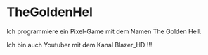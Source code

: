 # TheGoldenHel
Ich programmiere ein Pixel-Game mit dem Namen The Golden Hell.

Ich bin auch Youtuber mit dem Kanal Blazer_HD !!!
